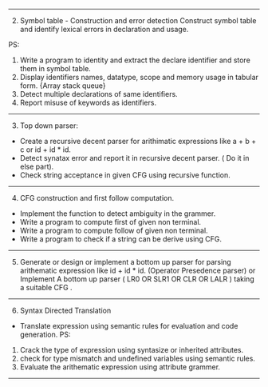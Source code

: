 
---------------

2. Symbol table - Construction and error detection
Construct symbol table and identify lexical errors in declaration and usage.

PS:
1) Write a program to identity and extract the declare identifier and store them in symbol table.
2) Display identifiers names, datatype, scope and memory usage in tabular form. {Array stack queue}
3) Detect multiple declarations of same identifiers.
4) Report misuse of keywords as identifiers.

---------------

3. Top down parser: 
- Create a recursive decent parser for arithimatic expressions like a + b + c or id + id * id. 
- Detect synatax error and report it in recursive decent parser. ( Do it in else part).
- Check string acceptance in given CFG using recursive function.

---------------

4. CFG construction and first follow computation.
- Implement the function to detect ambiguity in the grammer.
- Write a program to compute first of given non terminal.
- Write a program to compute follow of given non terminal.
- Write a program to check if a string can be derive using CFG.

----------------

5. Generate or design or implement a bottom up parser for parsing arithematic expression like id + id * id. (Operator Presedence parser) 
or 
Implement A bottom up parser ( LR0 OR SLR1 OR CLR OR LALR ) taking a suitable CFG .

----------------

6. Syntax Directed Translation
- Translate expression using semantic rules for evaluation and code generation.
PS:
1) Crack the type of expression using syntasize or inherited attributes.
2) check for type mismatch and undefined variables using semantic rules.
3) Evaluate the arithematic expression using attribute grammer.

---------------